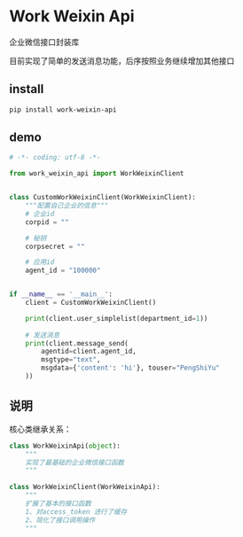 # Work Weixin Api

企业微信接口封装库

目前实现了简单的发送消息功能，后序按照业务继续增加其他接口

## install
 
```bash
pip install work-weixin-api
```

## demo
```python
# -*- coding: utf-8 -*-

from work_weixin_api import WorkWeixinClient


class CustomWorkWeixinClient(WorkWeixinClient):
    """配置自己企业的信息"""
    # 企业id
    corpid = ""

    # 秘钥
    corpsecret = ""

    # 应用id
    agent_id = "100000"


if __name__ == '__main__':
    client = CustomWorkWeixinClient()

    print(client.user_simplelist(department_id=1))
    
    # 发送消息
    print(client.message_send(
        agentid=client.agent_id,
        msgtype="text",
        msgdata={'content': 'hi'}, touser="PengShiYu"
    ))

```

## 说明

核心类继承关系：

```python
class WorkWeixinApi(object):
    """
    实现了最基础的企业微信接口函数
    """
    
class WorkWeixinClient(WorkWeixinApi):
    """
    扩展了基本的接口函数
    1、对access_token 进行了缓存
    2、简化了接口调用操作
    """

```

